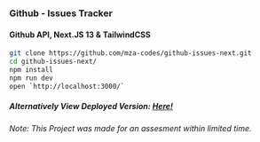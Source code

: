 ### Github - Issues Tracker
#### Github API, Next.JS 13 & TailwindCSS

```bash
git clone https://github.com/mza-codes/github-issues-next.git
cd github-issues-next/
npm install
npm run dev
open `http://localhost:3000/`
```

##### Alternatively View Deployed Version: <a href="https://github-mza.vercel.app/" >Here!</a>

###### Note: This Project was made for an assesment within limited time.
